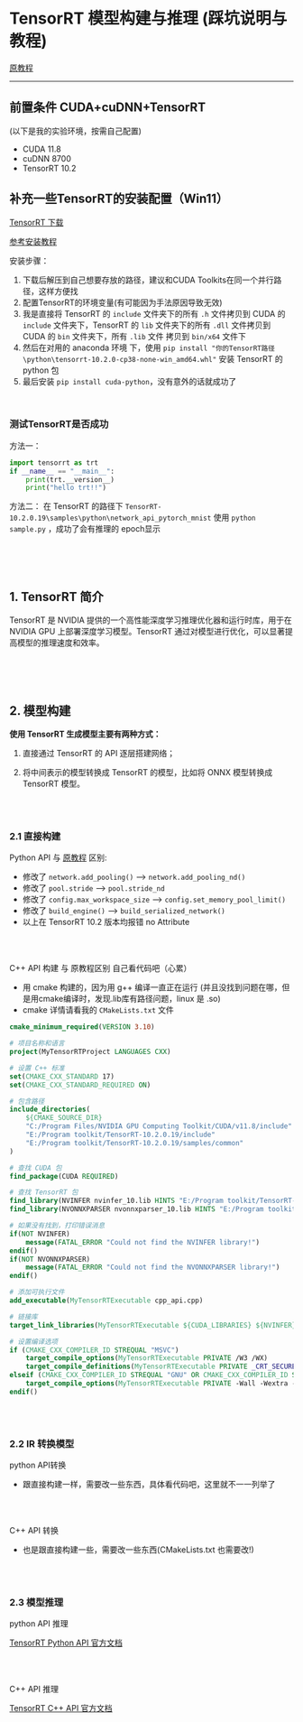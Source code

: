 # TensorRT 模型构建与推理 (踩坑说明与教程)

[原教程](https://mmdeploy.readthedocs.io/zh-cn/latest/tutorial/06_introduction_to_tensorrt.html)

---

## 前置条件 CUDA+cuDNN+TensorRT
(以下是我的实验环境，按需自己配置)
- CUDA 11.8
- cuDNN 8700
- TensorRT 10.2

## 补充一些TensorRT的安装配置（Win11）
[TensorRT 下载](https://developer.nvidia.com/tensorrt/download/10x)

[参考安装教程](https://blog.csdn.net/weixin_43134049/article/details/124752259)

安装步骤：
1. 下载后解压到自己想要存放的路径，建议和CUDA Toolkits在同一个并行路径，这样方便找
2. 配置TensorRT的环境变量(有可能因为手法原因导致无效)
3. 我是直接将 TensorRT 的 `include` 文件夹下的所有 `.h` 文件拷贝到 CUDA 的 `include` 文件夹下，TensorRT 的 `lib` 文件夹下的所有 `.dll` 文件拷贝到 CUDA 的 `bin` 文件夹下，所有 `.lib` 文件 拷贝到 `bin/x64` 文件下
4. 然后在对用的 anaconda 环境 下，使用 `pip install "你的TensorRT路径\python\tensorrt-10.2.0-cp38-none-win_amd64.whl"` 安装 TensorRT 的 python 包
5. 最后安装 `pip install cuda-python`，没有意外的话就成功了

<br>

### 测试TensorRT是否成功
方法一：

```python
import tensorrt as trt
if __name__ == "__main__":
    print(trt.__version__)
    print("hello trt!!")
```
方法二：
在 TensorRT 的路径下 `TensorRT-10.2.0.19\samples\python\network_api_pytorch_mnist` 使用 `python sample.py` ，成功了会有推理的 epoch显示


<br>
<br>
<br>


## 1. TensorRT 简介

TensorRT 是 NVIDIA 提供的一个高性能深度学习推理优化器和运行时库，用于在 NVIDIA GPU 上部署深度学习模型。TensorRT 通过对模型进行优化，可以显著提高模型的推理速度和效率。


<br>
<br>
<br>


## 2. 模型构建

**使用 TensorRT 生成模型主要有两种方式：**

1. 直接通过 TensorRT 的 API 逐层搭建网络；

2. 将中间表示的模型转换成 TensorRT 的模型，比如将 ONNX 模型转换成 TensorRT 模型。

<br>
<br>

### 2.1 直接构建

Python API 与 [原教程](https://mmdeploy.readthedocs.io/zh-cn/latest/tutorial/06_introduction_to_tensorrt.html) 区别:
- 修改了 `network.add_pooling()` --> `network.add_pooling_nd()`
- 修改了 `pool.stride` --> `pool.stride_nd`
- 修改了 `config.max_workspace_size` --> `config.set_memory_pool_limit()`
- 修改了 `build_engine()` --> `build_serialized_network()`
- 以上在 TensorRT 10.2 版本均报错 no Attribute


<br>
<br>

C++ API 构建 与 原教程区别 自己看代码吧（心累）
- 用 cmake 构建的，因为用 g++ 编译一直正在运行 (并且没找到问题在哪，但是用cmake编译时，发现.lib库有路径问题，linux 是 .so)
- cmake 详情请看我的 `CMakeLists.txt` 文件
```cmake
cmake_minimum_required(VERSION 3.10)

# 项目名称和语言
project(MyTensorRTProject LANGUAGES CXX)

# 设置 C++ 标准
set(CMAKE_CXX_STANDARD 17)
set(CMAKE_CXX_STANDARD_REQUIRED ON)

# 包含路径
include_directories(
    ${CMAKE_SOURCE_DIR}
    "C:/Program Files/NVIDIA GPU Computing Toolkit/CUDA/v11.8/include"
    "E:/Program toolkit/TensorRT-10.2.0.19/include"
    "E:/Program toolkit/TensorRT-10.2.0.19/samples/common"
)

# 查找 CUDA 包
find_package(CUDA REQUIRED)

# 查找 TensorRT 包
find_library(NVINFER nvinfer_10.lib HINTS "E:/Program toolkit/TensorRT-10.2.0.19/lib")
find_library(NVONNXPARSER nvonnxparser_10.lib HINTS "E:/Program toolkit/TensorRT-10.2.0.19/lib")

# 如果没有找到，打印错误消息
if(NOT NVINFER)
    message(FATAL_ERROR "Could not find the NVINFER library!")
endif()
if(NOT NVONNXPARSER)
    message(FATAL_ERROR "Could not find the NVONNXPARSER library!")
endif()

# 添加可执行文件
add_executable(MyTensorRTExecutable cpp_api.cpp)

# 链接库
target_link_libraries(MyTensorRTExecutable ${CUDA_LIBRARIES} ${NVINFER} ${NVONNXPARSER})

# 设置编译选项
if (CMAKE_CXX_COMPILER_ID STREQUAL "MSVC")
    target_compile_options(MyTensorRTExecutable PRIVATE /W3 /WX)
    target_compile_definitions(MyTensorRTExecutable PRIVATE _CRT_SECURE_NO_WARNINGS)
elseif (CMAKE_CXX_COMPILER_ID STREQUAL "GNU" OR CMAKE_CXX_COMPILER_ID STREQUAL "Clang")
    target_compile_options(MyTensorRTExecutable PRIVATE -Wall -Wextra -Werror)
endif()
```


<br>
<br>


### 2.2 IR 转换模型

python API转换
- 跟直接构建一样，需要改一些东西，具体看代码吧，这里就不一一列举了

<br>
<br>

C++ API 转换
- 也是跟直接构建一些，需要改一些东西(CMakeLists.txt 也需要改!)



<br>
<br>



### 2.3 模型推理

python API 推理

[TensorRT Python API 官方文档](https://docs.nvidia.com/deeplearning/tensorrt/api/python_api/infer/Core/Engine.html)

<br>
<br>


C++ API 推理

[TensorRT C++ API 官方文档](https://docs.nvidia.com/deeplearning/tensorrt/api/c_api/namespaces.html)